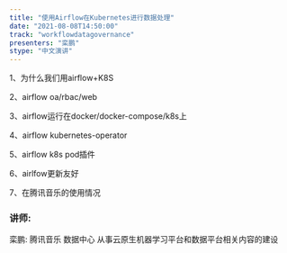 ```yaml
---
title: "使用Airflow在Kubernetes进行数据处理"
date: "2021-08-08T14:50:00" 
track: "workflowdatagovernance"
presenters: "栾鹏"
stype: "中文演讲"
---
```

 1、为什么我们用airflow+K8S
 
 2、airflow oa/rbac/web
 
 3、airflow运行在docker/docker-compose/k8s上
 
 4、airflow kubernetes-operator
 
 5、airflow k8s pod插件
 
 6、airlfow更新友好
 
 7、在腾讯音乐的使用情况
 ### 讲师: 
 栾鹏: 腾讯音乐 数据中心
从事云原生机器学习平台和数据平台相关内容的建设